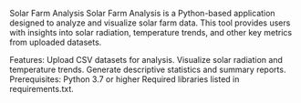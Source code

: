 Solar Farm Analysis
Solar Farm Analysis is a Python-based application designed to analyze and visualize solar farm data. This tool provides users with insights into solar radiation, temperature trends, and other key metrics from uploaded datasets.

Features:
Upload CSV datasets for analysis.
Visualize solar radiation and temperature trends.
Generate descriptive statistics and summary reports.
Prerequisites:
Python 3.7 or higher
Required libraries listed in requirements.txt.
